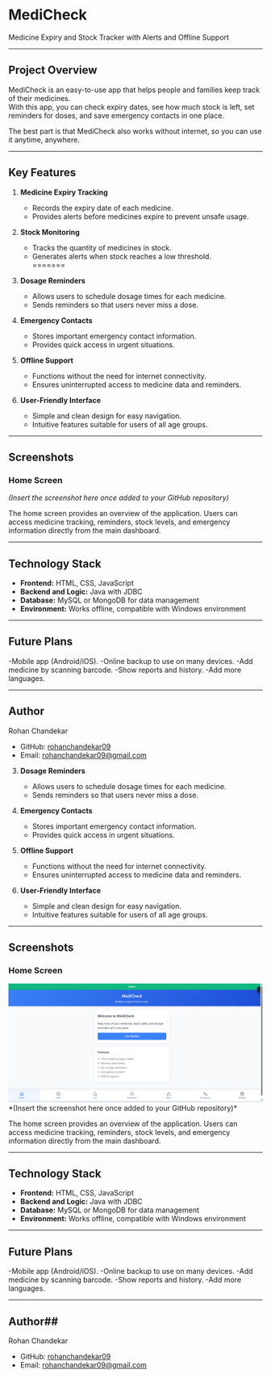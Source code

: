 # MediCheck  
Medicine Expiry and Stock Tracker with Alerts and Offline Support  

---

## Project Overview  
MediCheck is an easy-to-use app that helps people and families keep track of their medicines.  
With this app, you can check expiry dates, see how much stock is left, set reminders for doses, and save emergency contacts in one place.  

The best part is that MediCheck also works without internet, so you can use it anytime, anywhere.  

---

## Key Features  
1. **Medicine Expiry Tracking**  
   - Records the expiry date of each medicine.  
   - Provides alerts before medicines expire to prevent unsafe usage.  

2. **Stock Monitoring**  
   - Tracks the quantity of medicines in stock.  
   - Generates alerts when stock reaches a low threshold.  
=======

3. **Dosage Reminders**  
   - Allows users to schedule dosage times for each medicine.  
   - Sends reminders so that users never miss a dose.  

4. **Emergency Contacts**  
   - Stores important emergency contact information.  
   - Provides quick access in urgent situations.  

5. **Offline Support**  
   - Functions without the need for internet connectivity.  
   - Ensures uninterrupted access to medicine data and reminders.  

6. **User-Friendly Interface**  
   - Simple and clean design for easy navigation.  
   - Intuitive features suitable for users of all age groups.  

---

## Screenshots  
### Home Screen  
*(Insert the screenshot here once added to your GitHub repository)*  

The home screen provides an overview of the application. Users can access medicine tracking, reminders, stock levels, and emergency information directly from the main dashboard.  

---

## Technology Stack  
- **Frontend:** HTML, CSS, JavaScript  
- **Backend and Logic:** Java with JDBC  
- **Database:** MySQL or MongoDB for data management  
- **Environment:** Works offline, compatible with Windows environment  

---

## Future Plans ##

-Mobile app (Android/iOS).
-Online backup to use on many devices.
-Add medicine by scanning barcode.
-Show reports and history.
-Add more languages.

---

## Author ##

Rohan Chandekar
- GitHub: [rohanchandekar09](https://github.com/rohanchandekar09)  
- Email: [rohanchandekar09@gmail.com](mailto:rohanchandekar09@gmail.com)  

3. **Dosage Reminders**  
   - Allows users to schedule dosage times for each medicine.  
   - Sends reminders so that users never miss a dose.  

4. **Emergency Contacts**  
   - Stores important emergency contact information.  
   - Provides quick access in urgent situations.  

5. **Offline Support**  
   - Functions without the need for internet connectivity.  
   - Ensures uninterrupted access to medicine data and reminders.  

6. **User-Friendly Interface**  
   - Simple and clean design for easy navigation.  
   - Intuitive features suitable for users of all age groups.  

---

## Screenshots  
### Home Screen  
  <img src="Screenshot.png">
*(Insert the screenshot here once added to your GitHub repository)*  

The home screen provides an overview of the application. Users can access medicine tracking, reminders, stock levels, and emergency information directly from the main dashboard.  

---

## Technology Stack  
- **Frontend:** HTML, CSS, JavaScript  
- **Backend and Logic:** Java with JDBC  
- **Database:** MySQL or MongoDB for data management  
- **Environment:** Works offline, compatible with Windows environment  

---

## Future Plans ##

-Mobile app (Android/iOS).
-Online backup to use on many devices.
-Add medicine by scanning barcode.
-Show reports and history.
-Add more languages.

---

## Author##

Rohan Chandekar
- GitHub: [rohanchandekar09](https://github.com/rohanchandekar09)  
- Email: [rohanchandekar09@gmail.com](mailto:rohanchandekar09@gmail.com)  
